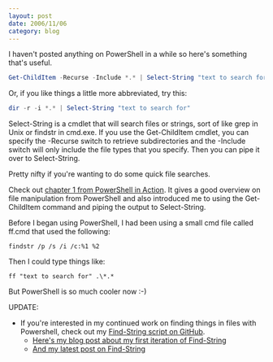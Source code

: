 ```yaml
---
layout: post
date: 2006/11/06
category: blog
---
```


I haven't posted anything on PowerShell in a while so here's something that's
useful. 

```powershell
Get-ChildItem -Recurse -Include *.* | Select-String "text to search for"
```

Or, if you like things a little more abbreviated, try this: 

```powershell
dir -r -i *.* | Select-String "text to search for"
```

Select-String is a cmdlet that will search files or strings, sort of like grep
in Unix or findstr in cmd.exe. If you use the Get-ChildItem cmdlet, you can
specify the -Recurse switch to retrieve subdirectories and the -Include switch
will only include the file types that you specify. Then you can pipe it over to
Select-String. 

Pretty nifty if you're wanting to do some quick file searches. 

Check out [chapter 1 from PowerShell in
Action](http://www.manning.com/payette/payette_ch1.pdf). It gives a good
overview on file manipulation from PowerShell and also introduced me to using
the Get-ChildItem command and piping the output to Select-String. 

Before I began using PowerShell, I had been using a small cmd file called
ff.cmd that used the following: 

```batch
findstr /p /s /i /c:%1 %2
```

Then I could type things like: 

```batch
ff "text to search for" .\*.*
```

But PowerShell is so much cooler now :-)

UPDATE:

* If you're interested in my continued work on finding things in files with
  Powershell, check out my [Find-String script on
  GitHub](https://github.com/drmohundro/Find-String).
  * [Here's my blog post about my first iteration of
    Find-String](http://mohundro.com/blog/2009/05/12/finding-stuff-quickly-or-searching-through-code-effectively/)
  * [And my latest post on Find-String](http://mohundro.com/blog/2009/06/12/find-stringps1---ack-for-powershell/)
